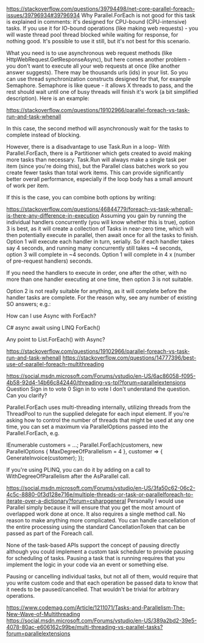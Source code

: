 https://stackoverflow.com/questions/39794498/net-core-parallel-foreach-issues/39796934#39796934
Why Parallel.ForEach is not good for this task is explained in comments: it's designed for CPU-bound (CPU-intensive) tasks. If you use it for IO-bound operations (like making web requests) - you will waste thread pool thread blocked while waiting for response, for nothing good. It's possible to use it still, but it's not best for this scenario.

What you need is to use asynchronous web request methods (like HttpWebRequest.GetResponseAsync), but here comes another problem - you don't want to execute all your web requests at once (like another answer suggests). There may be thousands urls (ids) in your list. So you can use thread synchronization constructs designed for that, for example Semaphore. Semaphore is like queue - it allows X threads to pass, and the rest should wait until one of busy threads will finish it's work (a bit simplified description). Here is an example:



https://stackoverflow.com/questions/19102966/parallel-foreach-vs-task-run-and-task-whenall

In this case, the second method will asynchronously wait for the tasks to complete instead of blocking.

However, there is a disadvantage to use Task.Run in a loop- With Parallel.ForEach, there is a Partitioner which gets created to avoid making more tasks than necessary. Task.Run will always make a single task per item (since you're doing this), but the Parallel class batches work so you create fewer tasks than total work items. This can provide significantly better overall performance, especially if the loop body has a small amount of work per item.

If this is the case, you can combine both options by writing:


https://stackoverflow.com/questions/46844779/foreach-vs-task-whenall-is-there-any-difference-in-execution
Assuming you gain by running the individual handlers concurrently (you will know whether this is true), option 3 is best, as it will create a collection of Tasks in near-zero time, which will then potentially execute in parallel, then await once for all the tasks to finish. Option 1 will execute each handler in turn, serially. So if each handler takes say 4 seconds, and running many concurrently still takes ~4 seconds, option 3 will complete in ~4 seconds. Option 1 will complete in 4 x (number of pre-request handlers) seconds.

If you need the handlers to execute in order, one after the other, with no more than one handler executing at one time, then option 3 is not suitable.

Option 2 is not really suitable for anything, as it will complete before the handler tasks are complete. For the reason why, see any number of existing SO answers; e.g.:

How can I use Async with ForEach?

C# async await using LINQ ForEach()

Any point to List<T>.ForEach() with Async?
  

https://stackoverflow.com/questions/19102966/parallel-foreach-vs-task-run-and-task-whenall
https://stackoverflow.com/questions/14777396/best-use-of-parallel-foreach-multithreading


https://social.msdn.microsoft.com/Forums/vstudio/en-US/6ac86058-f095-4b58-92d4-14b66c842440/threading-vs-tpl?forum=parallelextensions
Question
Sign in to vote
0
Sign in to vote
I don't understand the question.  Can you clarify? 

Parallel.ForEach uses multi-threading internally, utilizing threads from the ThreadPool to run the supplied delegate for each input element.  If you're asking how to control the number of threads that might be used at any one time, you can set a maximum via ParallelOptions passed into the Parallel.ForEach, e.g.

IEnumerable<Customer> customers = ...;
Parallel.ForEach(customers, new ParallelOptions { MaxDegreeOfParallelism = 4 }, customer =>
{
    GenerateInvoice(customer);
});

If you're using PLINQ, you can do it by adding on a call to WithDegreeOfParallelism after the AsParallel call.


https://social.msdn.microsoft.com/Forums/vstudio/en-US/3fa50c62-06c2-4c5c-8880-0f3d128e716e/multiple-threads-or-task-or-parallelforeach-to-iterate-over-a-dictionary?forum=csharpgeneral
Personally I would use Parallel simply because it will ensure that you get the most amount of overlapped work done at once. It also requires a single method call.  No reason to make anything more complicated.
You can handle cancellation of the entire processing using the standard CancellationToken that can be passed as part of the Foreach call.

None of the task-based APIs support the concept of pausing directly although you could implement a custom task scheduler to provide pausing for scheduling of tasks. Pausing a task that is running requires that you implement the logic in your code via an event or something else.

Pausing or cancelling individual tasks, but not all of them, would require that you write custom code and that each operation be passed data to know that it needs to be paused/cancelled. That wouldn't be trivial for arbitrary operations.


https://www.codemag.com/Article/1211071/Tasks-and-Parallelism-The-New-Wave-of-Multithreading
https://social.msdn.microsoft.com/Forums/vstudio/en-US/389a2bd2-39e5-4078-80ac-e606162c99be/multi-threading-vs-parallel-tasks?forum=parallelextensions

